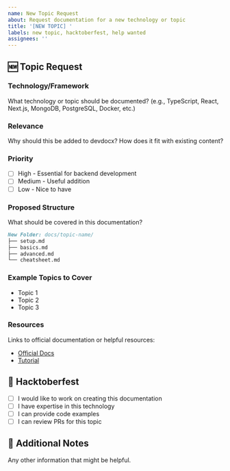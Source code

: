 ```yaml
---
name: New Topic Request
about: Request documentation for a new technology or topic
title: '[NEW TOPIC] '
labels: new topic, hacktoberfest, help wanted
assignees: ''
---
```


## 🆕 Topic Request

### Technology/Framework
What technology or topic should be documented?
(e.g., TypeScript, React, Next.js, MongoDB, PostgreSQL, Docker, etc.)

### Relevance
Why should this be added to devdocx? How does it fit with existing content?

### Priority
- [ ] High - Essential for backend development
- [ ] Medium - Useful addition
- [ ] Low - Nice to have

### Proposed Structure
What should be covered in this documentation?

```markdown
New Folder: docs/topic-name/
├── setup.md
├── basics.md
├── advanced.md
└── cheatsheet.md
```

### Example Topics to Cover
- Topic 1
- Topic 2
- Topic 3

### Resources
Links to official documentation or helpful resources:
- [Official Docs](https://example.com)
- [Tutorial](https://example.com)

## 🎃 Hacktoberfest
- [ ] I would like to work on creating this documentation
- [ ] I have expertise in this technology
- [ ] I can provide code examples
- [ ] I can review PRs for this topic

## 📝 Additional Notes
Any other information that might be helpful.
